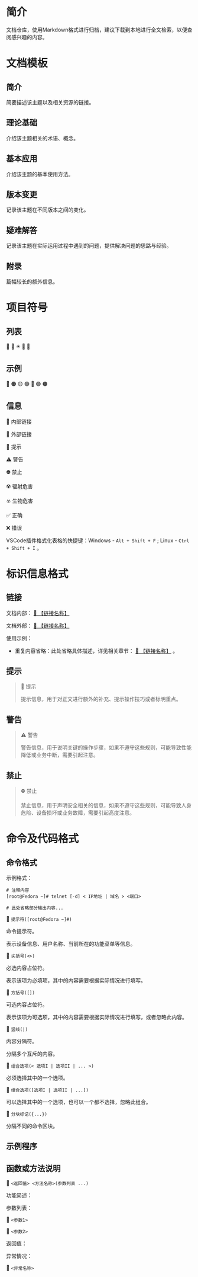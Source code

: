 # 简介
文档仓库，使用Markdown格式进行归档，建议下载到本地进行全文检索，以便查阅感兴趣的内容。


# 文档模板
## 简介
简要描述该主题以及相关资源的链接。

<!-- Hide

本章内容的前置知识可以参考以下链接：

- [🧭 【链接名称】](【链接地址】)
- [🧭 【链接名称】](【链接地址】)

本章示例工程详见以下链接：

- [🔗 【链接名称】](【链接地址】)
- [🔗 【链接名称】](【链接地址】)

-->

## 理论基础
介绍该主题相关的术语、概念。

## 基本应用
介绍该主题的基本使用方法。

## 版本变更
记录该主题在不同版本之间的变化。

<!-- Hide

# 版本变更
## 索引

<div align="center">

|       序号        |       版本       |       摘要       |
| :---------------: | :--------------: | :--------------: |
| [变更一](#变更一) | 此处填写【版本】 | 此处填写【摘要】 |

</div>

## 变更一
### 摘要
此处填写【摘要】。

### 详情
此处填写【详情】。

### 兼容方案
此处填写【兼容方案】。

-->

## 疑难解答
记录该主题在实际运用过程中遇到的问题，提供解决问题的思路与经验。

<!-- Hide

# 疑难解答
## 索引

<div align="center">

|       序号        |         摘要         |
| :---------------: | :------------------: |
| [案例一](#案例一) | 此处填写【问题描述】 |

</div>

## 案例一
### 问题描述
此处填写【问题描述】。

### 问题分析
此处填写【问题分析】。

### 解决方案
此处填写【解决方案】。

-->

## 附录
篇幅较长的额外信息。

# 项目符号
## 列表
🔷 🔶 ✴️ 🔺 🔻

## 示例
🔴 🟠 🟡 🟢 🔵 🟣 🟤

## 信息
🧭 内部链接

🔗 外部链接

🚩 提示

⚠️ 警告

⛔ 禁止

☢️ 辐射危害

☣️ 生物危害

✅ 正确

❌ 错误

VSCode插件格式化表格的快捷键：Windows - `Alt + Shift + F` ; Linux - `Ctrl + Shift + I` 。

# 标识信息格式
## 链接

文档内部： [🧭 【链接名称】](【链接地址】)

文档外部： [🔗 【链接名称】](【链接地址】)

使用示例：

- 重复内容省略：此处省略具体描述，详见相关章节： [🧭 【链接名称】](【链接地址】) 。

## 提示

> 🚩 提示
>
> 提示信息，用于对正文进行额外的补充、提示操作技巧或者标明重点。

## 警告

> ⚠️ 警告
>
> 警告信息，用于说明关键的操作步骤，如果不遵守这些规则，可能导致性能降低或业务中断，需要引起注意。

## 禁止

> ⛔ 禁止
>
> 禁止信息，用于声明安全相关的信息，如果不遵守这些规则，可能导致人身危险、设备损坏或业务故障，需要引起高度注意。

# 命令及代码格式
## 命令格式
示例格式：

```text
# 注释内容
[root@Fedora ~]# telnet [-d] < IP地址 | 域名 > <端口>

# 此处省略部分输出内容...
```

🔷 `提示符([root@Fedora ~]#)`

命令提示符。

表示设备信息、用户名称、当前所在的功能菜单等信息。

🔷 `尖括号(<>)`

必选内容占位符。

表示该项为必填项，其中的内容需要根据实际情况进行填写。

🔷 `方括号([])`

可选内容占位符。

表示该项为可选项，其中的内容需要根据实际情况进行填写，或者忽略此内容。

🔷 `竖线(|)`

内容分隔符。

分隔多个互斥的内容。

🔷 `组合选项(< 选项I | 选项II | ... >)`

必须选择其中的一个选项。

🔷 `组合选项([选项I | 选项II | ...])`

可以选择其中的一个选项，也可以一个都不选择，忽略此组合。

🔷 `分块标记({...})`

分隔不同的命令区块。

## 示例程序

<!-- Hide

🔴 示例一

在本示例中，【此处填写示例背景】。

"<此处填写【文件名称】>":

```text
TODO 此处填写【代码内容】
```

上述内容也可以使用【第二语言】语言书写：

"<此处填写【文件名称】>":

```text
TODO 此处填写【代码内容】
```

此时运行示例程序，并查看控制台输出信息与界面外观：

```text
TODO 此处填写【运行结果】
```

根据上述输出内容可知：

TODO 此处填写【结果分析】

-->

## 函数或方法说明

🔶 `<返回值> <方法名称>(参数列表 ...)`

功能简述：

<!-- TODO 此处填写【功能简述】 -->

参数列表：

🔺 `<参数1>`

<!-- TODO 此处填写【参数说明】 -->

🔺 `<参数2>`

<!-- TODO 此处填写【参数说明】 -->

返回值：

<!-- TODO 此处填写【返回值说明】 -->

异常情况：

🔺 `<异常名称>`

<!-- TODO 此处填写【异常说明】 -->


<!-- Hide

# 提交命令
常用：

```text
msg=$(uuidgen | awk '{print toupper($0)}'); git add .; git commit -m "$msg"; git push;
```

完整：

```text
msg=$(uuidgen | awk '{print toupper($0)}'); git add .; git commit -m "$msg";git push github; git push private;
```

多个模块的BuildConfig冲突导致编译失败

> Task :sample:mergeLibDexDebug FAILED
ERROR: /home/bi4vmr/Project/Pateo/Gerrit212/Pateo-APP-COMMON/packages/common/PateoWeUI/libs/weui-core/build/.transforms/655facb923193c287625cad02831b812/transformed/debug/com/pateo/weui/BuildConfig.dex: D8: Type com.pateo.weui.BuildConfig is defined multiple times: /home/bi4vmr/Project/Pateo/Gerrit212/Pateo-APP-COMMON/packages/common/PateoWeUI/libs/weui-core/build/.transforms/655facb923193c287625cad02831b812/transformed/debug/com/pateo/weui/BuildConfig.dex, /home/bi4vmr/Project/Pateo/Gerrit212/Pateo-APP-COMMON/packages/common/PateoWeUI/libs/weui-tabs/build/.transforms/ca879f93720342f59730dd93cd3050a2/transformed/debug/com/pateo/weui/BuildConfig.dex
com.android.builder.dexing.DexArchiveMergerException: Error while merging dex archives: 
Learn how to resolve the issue at https://developer.android.com/studio/build/dependencies#duplicate_classes.
Type com.pateo.weui.BuildConfig is defined multiple times: /home/bi4vmr/Project/Pateo/Gerrit212/Pateo-APP-COMMON/packages/common/PateoWeUI/libs/weui-core/build/.transforms/655facb923193c287625cad02831b812/transformed/debug/com/pateo/weui/BuildConfig.dex, /home/bi4vmr/Project/Pateo/Gerrit212/Pateo-APP-COMMON/packages/common/PateoWeUI/libs/weui-tabs/build/.transforms/ca879f93720342f59730dd93cd3050a2/transformed/debug/com/pateo/weui/BuildConfig.dex


android {
    namespace = "com.aaa.rounded"
}

-->
